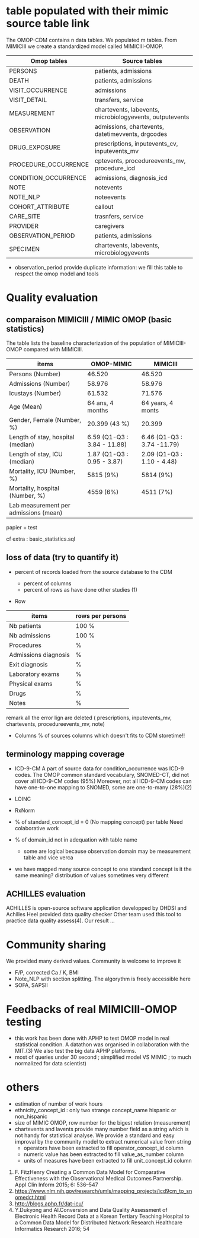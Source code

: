 # table populated with their mimic source table link
The OMOP-CDM contains n data tables. We populated m tables.
From MIMICIII we create a standardized model called MIMICIII-OMOP.

| Omop tables    	| Source tables|
|-----------------------|--------------|
| PERSONS 		| patients, admissions |
| DEATH 		| patients, admissions |
| VISIT_OCCURRENCE 	| admissions |
| VISIT_DETAIL 		| transfers, service |
| MEASUREMENT 		| chartevents, labevents, microbiologyevents, outputevents |
| OBSERVATION 		| admissions, chartevents, datetimevvents, drgcodes |
| DRUG_EXPOSURE 	| prescriptions, inputevents_cv, inputevents_mv|
| PROCEDURE_OCCURRENCE 	| cptevents, procedureevents_mv, procedure_icd|
| CONDITION_OCCURRENCE 	| admissions, diagnosis_icd |
| NOTE 			| notevents|
| NOTE_NLP 		| noteevents |
| COHORT_ATTRIBUTE 	| callout |
| CARE_SITE 		| trasnfers, service |
| PROVIDER 		| caregivers |
| OBSERVATION_PERIOD 	| patients, admissions |
| SPECIMEN 	 	| chartevents, labevents, microbiologyevents |

- observation_period provide duplicate information: we fill this table to respect the omop model and tools

# Quality evaluation

##  comparaison MIMICIII / MIMIC OMOP (basic statistics)
The table lists the baseline characterization of the population of MIMICIII-OMOP compared with MIMICIII.

| items					|OMOP-MIMIC 			| MIMICIII |
|---------------------------------------|-------------------------------|----------|
| Persons (Number) 			| 46.520 			| 46.520 |
| Admissions (Number) 			| 58.976 			| 58.976 |
| Icustays (Number)   			| 61.532 			| 71.576 |
| Age (Mean)  				| 64 ans, 4 months 		| 64 years, 4 monts |
| Gender, Female (Number, %) 	       	| 20.399 (43 %)               	| 20.399 |
| Length of stay, hospital (median) 	| 6.59 (Q1-Q3 : 3.84 - 11.88) 	| 6.46 (Q1-Q3 : 3.74 -11.79) |
| Length of stay, ICU (median)      	| 1.87 (Q1-Q3 : 0.95 - 3.87)  	| 2.09 (Q1-Q3 : 1.10 - 4.48) |
| Mortality, ICU (Number, %)        	| 5815 (9%)                   	| 5814 (9%) |
| Mortality, hospital (Number, %)   	| 4559 (6%)                   	| 4511 (7%) |
| Lab measurement per admissions (mean) |                    		|  |

papier + test

cf extra : basic_statistics.sql

## loss of data (try to quantify it)
- percent of records loaded from the source database to the CDM 
    - percent of columns
    - percent of rows
  as have done other studies (1) 

- Row
 
| items                             |rows per persons|
|-----------------------------------|----------------|
| Nb patients                       | 100 % |
| Nb admissions                     | 100 % |
| Procedures                        |  % |
| Admissions diagnosis              |  % |
| Exit diagnosis                    |  % |
| Laboratory exams                  |  % |
| Physical exams                    |  % |
| Drugs                             |  % |
| Notes                             |  % |

remark all the error lign are deleted ( prescriptions, inputevents_mv, chartevents, procedureevents_mv, note)

- Columns
% of sources columns which doesn't fits to CDM
storetime!!

## terminology mapping coverage
- ICD-9-CM 
   A part of source data for condition_occurrence was ICD-9 codes. 
   The OMOP common standard vocabulary, SNOMED-CT, did not cover all ICD-9-CM codes (95%)
   Moreover, not all ICD-9-CM codes can have one-to-one mapping to SNOMED, some are one-to-many (28%)(2)
- LOINC
- RxNorm

- % of standard_concept_id = 0 (No mapping concept) per table
Need colaborative work

- % of domain_id not in adequation with table name 
	- some are logical because observation domain may be measurement table and vice verca

- we have mapped  many source concept to one standard concept
  is it the same meaning? distribution of values sometimes very different

## ACHILLES evaluation
ACHILLES is open-source software application developped by OHDSI and Achilles Heel provided data quality checker
Other team used this tool to practice data quality assess(4).
Our result ...

# Community sharing

We provided many derived values. Community is welcome to improve it
- F/P, corrected Ca / K, BMI
- Note_NLP with section splitting. The algorythm is freely accessible here
- SOFA, SAPSII

# Feedbacks of real MIMICIII-OMOP testing
- this work has been done with APHP to test OMOP model in real statistical condition. A datathon was organised in collaboration with the MIT.(3)
We also test the big data APHP platforms.
- most of queries under 30 second ; simplified model VS MIMIC ; to much normalized for data scientist)

# others
- estimation of number of work hours
- ethnicity_concept_id : only two strange concept_name hispanic or non_hispanic
- size of MIMIC OMOP, row number for the bigest relation (measurement)
- chartevents and lavents provide many number field as a string which is not handy for statistical analyse. We provide a standard and easy improval by the community model to extract numerical value from string
	- operators have been extracted to fill operator_concept_id column
	- numeric value has been extracted to fill value_as_number column
	- units of measures have been extracted to fill unit_concept_id column

1. F. FitzHenry Creating a Common Data Model for Comparative Effectiveness with the Observational Medical Outcomes Partnership. Appl Clin Inform 2015; 6: 536–547
2. https://www.nlm.nih.gov/research/umls/mapping_projects/icd9cm_to_snomedct.html
3. http://blogs.aphp.fr/dat-icu/
4. Y.Dukyong and Al.Conversion and Data Quality Assessment of Electronic Health Record Data at a Korean Tertiary Teaching Hospital to a Common Data Model for Distributed Network Research.Healthcare Informatics Research 2016; 54
